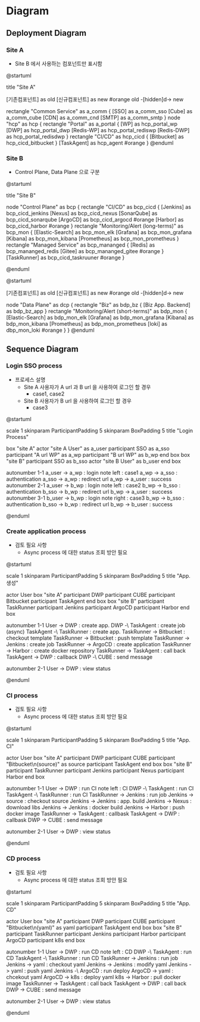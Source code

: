 # Diagram
## Deployment Diagram
### Site A
- Site B 에서 사용하는 컴포넌트만 표시함

@startuml

title "Site A"

[기존컴포넌트] as old
[신규컴포넌트] as new #orange
old -[hidden]d-> new

rectangle "Common Service" as a_comm {
    [SSO] as a_comm_sso
    [Cube] as a_comm_cube
    [CDN] as a_comm_cnd
    [SMTP] as a_comm_smtp
}
node "hcp" as hcp {
    rectangle "Portal" as a_portal {
        [WP] as hcp_portal_wp
        [DWP] as hcp_portal_dwp
        [Redis-WP] as hcp_portal_rediswp
        [Redis-DWP] as hcp_portal_redisdwp
    }
    rectangle "CI/CD" as hcp_cicd {
        [Bitbucket] as hcp_cicd_bitbucket
    }
    [TaskAgent] as hcp_agent #orange
}
@enduml

### Site B
- Control Plane, Data Plane 으로 구분

@startuml

title "Site B"

node "Control Plane" as bcp {
    rectangle "CI/CD" as bcp_cicd {
        [Jenkins] as bcp_cicd_jenkins
        [Nexus] as bcp_cicd_nexus
        [SonarQube] as bcp_cicd_sonarqube
        [ArgoCD] as bcp_cicd_argocd #orange
        [Harbor] as bcp_cicd_harbor #orange
    }
    rectangle "Monitoring/Alert (long-terms)" as bcp_mon {
        [Elastic-Search] as bcp_mon_elk
        [Grafana] as bcp_mon_grafana
        [Kibana] as bcp_mon_kibana
        [Prometheus] as bcp_mon_prometheus
    }
    rectangle "Managed Service" as bcp_mananged {
        [Redis] as bcp_mananged_redis
        [Gitee] as bcp_mananged_gitee #orange
    }
    [TaskRunner] as bcp_cicd_taskruuner #orange
}

@enduml

@startuml

[기존컴포넌트] as old
[신규컴포넌트] as new #orange
old -[hidden]d-> new

node "Data Plane" as dcp {
    rectangle "Biz" as bdp_bz {
        [Biz App. Backend] as bdp_bz_app
    }
    rectangle "Monitoring/Alert (short-terms)" as bdp_mon {
        [Elastic-Search] as bdp_mon_elk
        [Grafana] as bdp_mon_grafana
        [Kibana] as bdp_mon_kibana
        [Prometheus] as bdp_mon_prometheus
        [loki] as dbp_mon_loki #orange
    }
}
@enduml

## Sequence Diagram
### Login SSO process
- 프로세스 설명
    - Site A 사용자가 A url 과 B url 을 사용하여 로그인 할 경우
        - case1, case2
    - Site B 사용자가 B url 을 사용하여 로그인 할 경우
        - case3

@startuml

scale 1
skinparam ParticipantPadding 5
skinparam BoxPadding 5
title "Login Process"

box "site A"
actor "site A User" as a_user
participant SSO as a_sso
participant "A url WP" as a_wp
participant "B url WP" as b_wp
end box
box "site B"
participant SSO as b_sso
actor "site B User" as b_user
end box

autonumber 1-1
a_user -> a_wp : login
note left : case1
a_wp -> a_sso : authentication
a_sso -> a_wp : redirect url
a_wp -> a_user : success
autonumber 2-1
a_user -> b_wp : login
note left : case2
b_wp -> b_sso : authentication
b_sso -> b_wp : redirect url
b_wp -> a_user : success
autonumber 3-1
b_user -> b_wp : login
note right : case3
b_wp -> b_sso : authentication
b_sso -> b_wp : redirect url
b_wp -> b_user : success

@enduml

### Create application process
- 검토 필요 사항
    - Async process 에 대한 status 조회 방안 필요

@startuml

scale 1
skinparam ParticipantPadding 5
skinparam BoxPadding 5
title "App. 생성"

actor User
box "site A"
participant DWP
participant CUBE
participant Bitbucket
participant TaskAgent
end box
box "site B"
participant TaskRunner
participant Jenkins
participant ArgoCD
participant Harbor
end box

autonumber 1-1
User -> DWP : create app.
DWP -\ TaskAgent : create job (async)
TaskAgent -\ TaskRunner : create app.
TaskRunner -> Bitbucket : checkout template
TaskRunner -> Bitbucket : push template
TaskRunner -> Jenkins : create job
TaskRunner -> ArgoCD : create application
TaskRunner -> Harbor : create docker repository
TaskRunner -> TaskAgent : call back
TaskAgent -> DWP : callback
DWP -\ CUBE : send message

autonumber 2-1
User -> DWP : view status

@enduml

### CI process
- 검토 필요 사항
    - Async process 에 대한 status 조회 방안 필요

@startuml

scale 1
skinparam ParticipantPadding 5
skinparam BoxPadding 5
title "App. CI"

actor User
box "site A"
participant DWP
participant CUBE
participant "Bitbucket\n(source)" as source
participant TaskAgent
end box
box "site B"
participant TaskRunner
participant Jenkins
participant Nexus
participant Harbor
end box

autonumber 1-1
User -> DWP : run CI
note left : CI
DWP -\ TaskAgent : run CI
TaskAgent -\ TaskRunner : run CI
TaskRunner -> Jenkins : run job
Jenkins -> source : checkout source
Jenkins -> Jenkins : app. build
Jenkins -> Nexus : download libs
Jenkins -> Jenkins : docker build
Jenkins -> Harbor : push docker image
TaskRunner -> TaskAgent : callbask
TaskAgent -> DWP : callbask
DWP -> CUBE : send message

autonumber 2-1
User -> DWP : view status

@enduml

### CD process
- 검토 필요 사항
    - Async process 에 대한 status 조회 방안 필요

@startuml

scale 1
skinparam ParticipantPadding 5
skinparam BoxPadding 5
title "App. CD"

actor User
box "site A"
participant DWP
participant CUBE
participant "Bitbucket\n(yaml)" as yaml
participant TaskAgent
end box
box "site B"
participant TaskRunner
participant Jenkins
participant Harbor
participant ArgoCD
participant k8s
end box

autonumber 1-1
User -> DWP : run CD
note left : CD
DWP -\ TaskAgent : run CD
TaskAgent -\ TaskRunner : run CD
TaskRunner -> Jenkins : run job
Jenkins -> yaml : checkout yaml
Jenkins -> Jenkins : modify yaml
Jenkins -> yaml : push yaml
Jenkins -\ ArgoCD : run deploy
ArgoCD -> yaml : chcekout yaml
ArgoCD -> k8s : deploy yaml
k8s -> Harbor : pull docker image
TaskRunner -> TaskAgent : call back
TaskAgent -> DWP : call back
DWP -> CUBE : send message

autonumber 2-1
User -> DWP : view status

@enduml